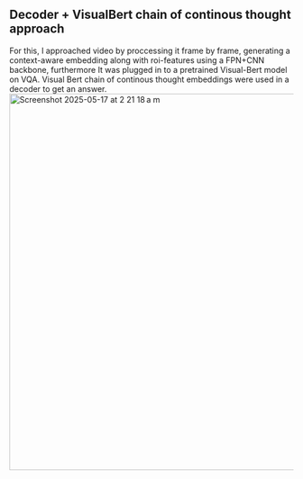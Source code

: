 ## Decoder + VisualBert chain of continous thought approach
For this, I approached video by proccessing it frame by frame, generating a context-aware embedding along with roi-features using a FPN+CNN backbone, furthermore It was plugged in to a pretrained Visual-Bert model on VQA. Visual Bert chain of continous thought embeddings were used in a decoder to get an answer.
<img width="669" alt="Screenshot 2025-05-17 at 2 21 18 a m" src="https://github.com/user-attachments/assets/b510da24-4801-4648-811a-cda57c96dab5" />
